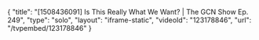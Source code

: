 {
    "title": "[1508436091] Is This Really What We Want? | The GCN Show Ep. 249",
    "type": "solo",
    "layout": "iframe-static",
    "videoId": "123178846",
    "url": "\/tvpembed\/123178846"
}
